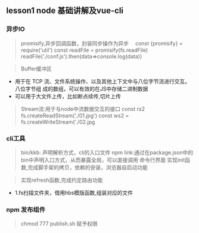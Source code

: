 ## lesson1 node 基础讲解及vue-cli

### 异步IO
> promisify,异步回调函数，封装同步操作为异步　
const {promisify} = require('util')
const readFile = promisify(fs.readFile)
readFile('./conf.js').then(data=>console.log(data))

> Buffer缓冲区
+  用于在 TCP 流、文件系统操作、以及其他上下文中与八位字节流进行交互。 八位字节组
成的数组，可以有效的在JS中存储二进制数据
+ 可以用于大文件上传，比如断点续传,切片上传

> Stream流:用于与node中流数据交互的接口
const rs2 fs.createReadStream('./01.jpg')
const ws2 = fs.createWriteStream('./02.jpg


### cli工具
> bin/kkb: 声明解析方式，cli的入口文件
> npm link:通过在package.json中的bin中声明入口方式，从而暴露全局，可以直接调用
> 命令行界面
> 实现init函数,完成脚手架的拷贝，依赖的安装，浏览器自启动功能

> 实现refresh函数,完成约定路由功能
+ 1.fs扫描文件夹，借用hbs模版函数,组装对应的文件


### npm 发布组件
>  chmod 777 publish.sh  赋予权限
